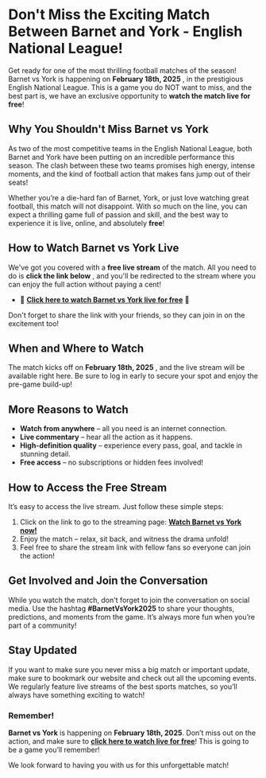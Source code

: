 # Don't Miss the Exciting Match Between Barnet and York - English National League!

Get ready for one of the most thrilling football matches of the season! Barnet vs York is happening on **February 18th, 2025** , in the prestigious English National League. This is a game you do NOT want to miss, and the best part is, we have an exclusive opportunity to **watch the match live for free**!

## Why You Shouldn't Miss Barnet vs York

As two of the most competitive teams in the English National League, both Barnet and York have been putting on an incredible performance this season. The clash between these two teams promises high energy, intense moments, and the kind of football action that makes fans jump out of their seats!

Whether you’re a die-hard fan of Barnet, York, or just love watching great football, this match will not disappoint. With so much on the line, you can expect a thrilling game full of passion and skill, and the best way to experience it is live, online, and absolutely **free**!

## How to Watch Barnet vs York Live

We've got you covered with a **free live stream** of the match. All you need to do is **click the link below** , and you'll be redirected to the stream where you can enjoy the full action without paying a cent!

- 🎉 [**Click here to watch Barnet vs York live for free**](https://tinyurl.com/livestreamfreeo?st=Barnet+vs+York&si=gh) 🎉

Don't forget to share the link with your friends, so they can join in on the excitement too!

## When and Where to Watch

The match kicks off on **February 18th, 2025** , and the live stream will be available right here. Be sure to log in early to secure your spot and enjoy the pre-game build-up!

## More Reasons to Watch

- **Watch from anywhere** – all you need is an internet connection.
- **Live commentary** – hear all the action as it happens.
- **High-definition quality** – experience every pass, goal, and tackle in stunning detail.
- **Free access** – no subscriptions or hidden fees involved!

## How to Access the Free Stream

It’s easy to access the live stream. Just follow these simple steps:

1. Click on the link to go to the streaming page: [**Watch Barnet vs York now!**](https://tinyurl.com/livestreamfreeo?st=Barnet+vs+York&si=gh)
2. Enjoy the match – relax, sit back, and witness the drama unfold!
3. Feel free to share the stream link with fellow fans so everyone can join the action!

## Get Involved and Join the Conversation

While you watch the match, don't forget to join the conversation on social media. Use the hashtag **#BarnetVsYork2025** to share your thoughts, predictions, and moments from the game. It’s always more fun when you’re part of a community!

## Stay Updated

If you want to make sure you never miss a big match or important update, make sure to bookmark our website and check out all the upcoming events. We regularly feature live streams of the best sports matches, so you’ll always have something exciting to watch!

### Remember!

**Barnet vs York** is happening on **February 18th, 2025**. Don’t miss out on the action, and make sure to [**click here to watch live for free**](https://tinyurl.com/livestreamfreeo?st=Barnet+vs+York&si=gh)! This is going to be a game you’ll remember!

We look forward to having you with us for this unforgettable match!
